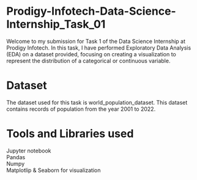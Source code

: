 # Prodigy-Infotech-Data-Science-Internship_Task_01
Welcome to my submission for Task 1 of the Data Science Internship at Prodigy Infotech. In this task, I have performed Exploratory Data Analysis (EDA) on a dataset provided, focusing on creating a visualization to represent the distribution of a categorical or continuous variable.<br/>

# Dataset
The dataset used for this task is world_population_dataset. This dataset contains records of population from the year 2001 to 2022.<br/>

# Tools and Libraries used
Jupyter notebook<br/>
Pandas<br/>
Numpy<br/>
Matplotlip & Seaborn for visualization<br/>
